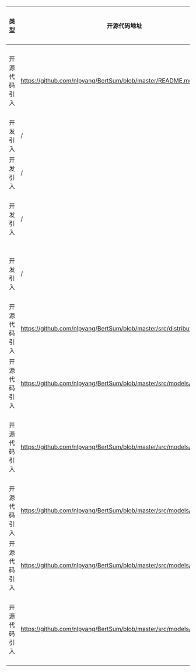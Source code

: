 | 类型 | 开源代码地址 | 文件名 | 公网IP地址/公网URL地址/域名/邮箱地址 | 用途说明 |
| ---- | ------------ | ------ | ------------------------------------ | -------- |
| 开源代码引入 | https://github.com/nlpyang/BertSum/blob/master/README.md|Bertsum_for_PyTorch/1	| https://arxiv.org/pdf/1903.10318.p | 引用参考论文地址 |
| 开发引入 | / | Bertsum_for_PyTorch/1	| https://github.com/nlpyang/BertS | 源码实现 |
| 开发引入 | / | Bertsum_for_PyTorch/1	| https://github.com/nlpyang/BertSum/tree/master/ur | 源码实现 |
| 开发引入 | / | Bertsum_for_PyTorch/1	| https://zhuanlan.zhihu.com/p/575438 | 模型相关说明 |
| 开发引入 | / | Bertsum_for_PyTorch/1	| https://zhuanlan.zhihu.com/p/4288647 | 模型相关说明 |
| 开源代码引入 | https://github.com/nlpyang/BertSum/blob/master/src/distributed.py|Bertsum_for_PyTorch/src/distributed.py	| https://github.com/pytorch/fairs | 源码实现 |
| 开源代码引入 | https://github.com/nlpyang/BertSum/blob/master/src/models/optimizers.py|Bertsum_for_PyTorch/src/models/optimizers.py	| https://github.com/pytorch/pytorch/issues/28 | 模型相关说明 |
| 开源代码引入 | https://github.com/nlpyang/BertSum/blob/master/src/models/optimizers.py|Bertsum_for_PyTorch/src/models/optimizers.py	| https://arxiv.org/pdf/1412.6980.p | 引用参考论文地址 |
| 开源代码引入 | https://github.com/nlpyang/BertSum/blob/master/src/models/optimizers.py|Bertsum_for_PyTorch/src/models/optimizers.py	| https://www.tensorflow.org/api_docs/python/tf/train/AdamOptimiz | 模型相关说明 |
| 开源代码引入 | https://github.com/nlpyang/BertSum/blob/master/src/models/optimizers.py|Bertsum_for_PyTorch/src/models/optimizers.py	| https://keras.io/optimizer | 模型相关说明 |
| 开源代码引入 | https://github.com/nlpyang/BertSum/blob/master/src/models/optimizers.py|Bertsum_for_PyTorch/src/models/optimizers.py	| https://arxiv.org/pdf/1706.03762.p | 引用参考论文地址 |